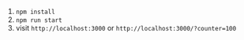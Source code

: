 1. `npm install`
2. `npm run start`
3. visit `http://localhost:3000`  or `http://localhost:3000/?counter=100`